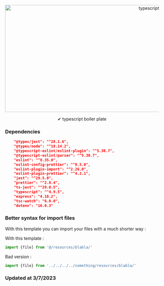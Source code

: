 <p align="center">
<img src="https://github.com/canmertinyo/typescript-boilerplate/blob/main/documents/banner.png?raw=true" alt="typescript boilerplate" width="1000" height="350"/>
</p>

<p align="center">✔ typescript boiler plate </p>

### Dependencies

```json
    "@types/jest": "^28.1.6",
    "@types/node": "^18.14.2",
    "@typescript-eslint/eslint-plugin": "^5.30.7",
    "@typescript-eslint/parser": "^5.30.7",
    "eslint": "^8.35.0",
    "eslint-config-prettier": "^8.5.0",
    "eslint-plugin-import": "^2.26.0",
    "eslint-plugin-prettier": "^4.2.1",
    "jest": "^29.5.0",
    "prettier": "^2.8.4",
    "ts-jest": "^29.0.5",
    "typescript": "^4.9.5",
    "express": "4.18.2",
    "tsc-watch": "6.0.0",
    "dotenv": "16.0.3"
```

### Better syntax for import files 
With this template you can import your files with a much shorter way : 

With this template :
```typescript
import {file] from '@/resources/blabla/'

```

Bad version : 

```typescript
import {file} from '../../../../something/resources/blabla/'

```


### Updated at 3/7/2023
